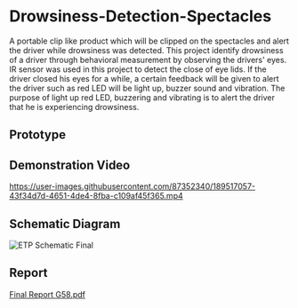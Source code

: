 # Drowsiness-Detection-Spectacles
A portable clip like product which will be clipped on the spectacles and alert the driver while drowsiness was detected. This project identify drowsiness of a driver through behavioral measurement by observing the drivers' eyes. IR sensor was used in this project to detect the close of eye lids. If the driver closed his eyes for a while, a certain feedback will be given to alert the driver such as red LED will be light up, buzzer sound and vibration. The purpose of light up red LED, buzzering and vibrating is to alert the driver that he is experiencing drowsiness.

## Prototype

## Demonstration Video
https://user-images.githubusercontent.com/87352340/189517057-43f34d7d-4651-4de4-8fba-c109af45f365.mp4

## Schematic Diagram 
![ETP Schematic Final](https://user-images.githubusercontent.com/87352340/189517277-c1f27654-4887-40b7-86fb-a0c189c3715e.jpg)

## Report
[Final Report G58.pdf](https://github.com/WLOng0316/Drowsiness-Detection-Spectacles/files/9541998/Final.Report.G58.pdf)


